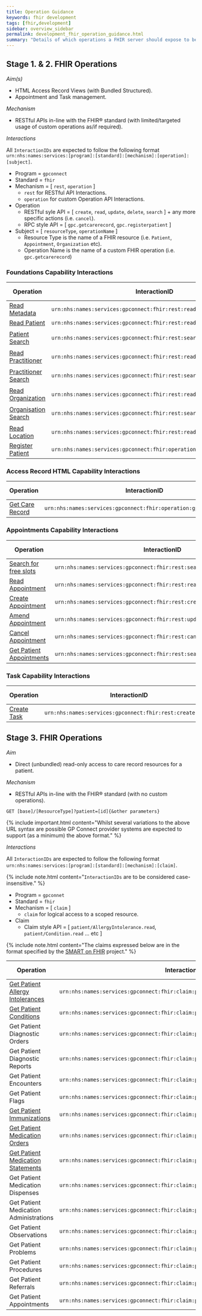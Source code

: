```yaml
---
title: Operation Guidance
keywords: fhir development
tags: [fhir,development]
sidebar: overview_sidebar
permalink: development_fhir_operation_guidance.html
summary: "Details of which operations a FHIR server should expose to be a fully compliant GP Connect solution."
---
```


## Stage 1. & 2. FHIR Operations ##

*Aim(s)*

- HTML Access Record Views (with Bundled Structured).
- Appointment and Task management.

*Mechanism*

- RESTful APIs in-line with the FHIR&reg; standard (with limited/targeted usage of custom operations as/if required).

*Interactions*

All `InteractionIDs` are expected to follow the following format `urn:nhs:names:services:[program]:[standard]:[mechanism]:[operation]:[subject]`.

- Program = `gpconnect`
- Standard = `fhir`
- Mechanism = [ `rest`, `operation` ]
	- `rest` for RESTful API Interactions.
	- `operation` for custom Operation API Interactions.
- Operation
	- RESTful syle API = [ `create`, `read`, `update`, `delete`, `search` ] + any more specific actions (i.e. `cancel`).
	- RPC style API = [ `gpc.getcarerecord`, `gpc.registerpatient` ]
- Subject = [ `resourceType`, `operationName` ]
	- Resource Type is the name of a FHIR resource (i.e. `Patient`, `Appointment`, `Organization` etc).
	- Operation Name is the name of a custom FHIR operation (i.e. `gpc.getcarerecord`)

### Foundations Capability Interactions ###

| Operation                 | InteractionID             | Http Verb | Example URL Pattern |
|---------------------------|---------------------------| ----------|---------------------|
| [Read Metadata](foundations_use_case_get_the_fhir_conformance_profile.html) | `urn:nhs:names:services:gpconnect:fhir:rest:read:metadata` | `GET`  | `[base]/metadata` |
| [Read Patient](foundations_use_case_read_a_patient.html) | `urn:nhs:names:services:gpconnect:fhir:rest:read:patient` | `GET`  | `[base]/Patient/[id]` |
| [Patient Search](foundations_use_case_find_a_patient.html) | `urn:nhs:names:services:gpconnect:fhir:rest:search:patient` | `GET`  | <code>[base]/Patient?identifier=https://fhir.nhs.uk/Id/nhs-number&#124;[nhsNumber]</code> |
| [Read Practitioner](foundations_use_case_read_a_practitioner.html) | `urn:nhs:names:services:gpconnect:fhir:rest:read:practitioner` | `GET`  | `[base]/Practitioner/[id]` |
| [Practitioner Search](foundations_use_case_find_a_practitioner.html) | `urn:nhs:names:services:gpconnect:fhir:rest:search:practitioner` | `GET`  | <code>[base]/Practitioner?identifier=https://fhir.nhs.uk/Id/sds-user-id&#124;[sdsUserID]</code> |
| [Read Organization](foundations_use_case_read_an_organisation.html) | `urn:nhs:names:services:gpconnect:fhir:rest:read:organization` | `GET`  | `[base]/Organization/[id]` |
| [Organisation Search](foundations_use_case_find_an_organisation.html) | `urn:nhs:names:services:gpconnect:fhir:rest:search:organization` | `GET`  | <code>[base]/Organization?identifier=https://fhir.nhs.uk/Id/ods-organization-code&#124;[odsCode]</code> |
| [Read Location](foundations_use_case_read_a_location.html) | `urn:nhs:names:services:gpconnect:fhir:rest:read:location` | `GET`  | `[base]/Location/[id]` |
| [Register Patient](foundations_use_case_register_a_patient.html)          | `urn:nhs:names:services:gpconnect:fhir:operation:gpc.registerpatient` | `POST`  | `[base]/Patient/$gpc.registerpatient` |


### Access Record HTML Capability Interactions ###

| Operation                 | InteractionID             | Http Verb | Example URL Pattern |
|---------------------------|---------------------------| ----------|---------------------|
| [Get Care Record](accessrecord_use_case_retrieve_a_care_record_section.html) | `urn:nhs:names:services:gpconnect:fhir:operation:gpc.getcarerecord` | `POST` | `[base]/Patient/$gpc.getcarerecord` |


### Appointments Capability Interactions ###

| Operation                 | InteractionID             | Http Verb | Example URL Pattern |
|---------------------------|---------------------------| ----------|---------------------|
| [Search for free slots](appointments_use_case_search_for_free_slots.html) | `urn:nhs:names:services:gpconnect:fhir:rest:search:slot` | `POST` | `[base]/Slot` |
| [Read Appointment](appointments_use_case_read_an_appointment.html)          | `urn:nhs:names:services:gpconnect:fhir:rest:read:appointment` | `GET`  | `[base]/Appointment/[id]` |
| [Create Appointment](appointments_use_case_book_an_appointment.html)        | `urn:nhs:names:services:gpconnect:fhir:rest:create:appointment` | `POST` | `[base]/Appointment` |
| [Amend Appointment](appointments_use_case_amend_an_appointment.html)         | `urn:nhs:names:services:gpconnect:fhir:rest:update:appointment` | `PUT`  | `[base]/Appointment/[id]` |
| [Cancel Appointment](appointments_use_case_cancel_an_appointment.html)        | `urn:nhs:names:services:gpconnect:fhir:rest:cancel:appointment` | `PUT`  | `[base]/Appointment/[id]` |
| [Get Patient Appointments](appointments_use_case_retrieve_a_patients_appointments.html)  | `urn:nhs:names:services:gpconnect:fhir:rest:search:patient_appointments` | `GET`  | `[base]/Patient/[id]/Appointment` |


### Task Capability Interactions ###

| Operation                 | InteractionID             | Http Verb | Example URL Pattern |
|---------------------------|---------------------------| ----------|---------------------|
| [Create Task](tasks_use_case_send_a_task.html) | `urn:nhs:names:services:gpconnect:fhir:rest:create:order` | `POST` | `[base]/Order/` |


## Stage 3. FHIR Operations ##

*Aim*

- Direct (unbundled) read-only access to care record resources for a patient.

*Mechanism*

- RESTful APIs in-line with the FHIR&reg; standard (with no custom operations).

```GET [base]/[ResourceType]?patient=[id]{&other parameters}```


{% include important.html content="Whilst several variations to the above URL syntax are possible GP Connect provider systems are expected to support (as a minimum) the above format." %}

*Interactions*

All `InteractionIDs` are expected to follow the following format `urn:nhs:names:services:[program]:[standard]:[mechanism]:[claim]`.

{% include note.html content="`InteractionIDs` are to be considered case-insensitive." %}

- Program = `gpconnet`
- Standard = `fhir`
- Mechanism = [ `claim` ]
	- `claim` for logical access to a scoped resource.
- Claim
	- Claim style API = [ `patient/AllergyIntolerance.read`, `patient/Condition.read` ... etc ]

{% include note.html content="The claims expressed below are in the format specified by the [SMART on FHIR](http://docs.smarthealthit.org/authorization/scopes-and-launch-context/) project." %}

| Operation                       | InteractionID             | Http Verb | Example URL Pattern |
|---------------------------------|---------------------------| ----------|---------------------|
| [Get Patient Allergy Intolerances](accessrecord_rest_structured_data_allergyintolerance.html) | `urn:nhs:names:services:gpconnect:fhir:claim:patient/AllergyIntolerance.read` | `GET`  | `[base]/AllergyIntolerance?patient=[id]` |
| [Get Patient Conditions](accessrecord_rest_structured_data_condition.html) | `urn:nhs:names:services:gpconnect:fhir:claim:patient/Condition.read` | `GET`  | `[base]/Condition?patient=[id]` |
| Get Patient Diagnostic Orders | `urn:nhs:names:services:gpconnect:fhir:claim:patient/DiagnosticOrder.read` | `GET`  | `[base]/DiagnosticOrder?patient=[id]` |
| Get Patient Diagnostic Reports | `urn:nhs:names:services:gpconnect:fhir:claim:patient/DiagnosticReport.read` | `GET`  | `[base]/DiagnosticReport?patient=[id]` |
| Get Patient Encounters | `urn:nhs:names:services:gpconnect:fhir:claim:patient/Encounter.read` | `GET`  | `[base]/Encounter?patient=[id]` |
| Get Patient Flags | `urn:nhs:names:services:gpconnect:fhir:claim:patient/Flag.read` | `GET`  | `[base]/Flag?patient=[id]` |
| [Get Patient Immunizations](accessrecord_rest_structured_data_immunization.html) | `urn:nhs:names:services:gpconnect:fhir:claim:patient/Immunization.read` | `GET`  | `[base]/Immunization?patient=[id]` |
| [Get Patient Medication Orders](accessrecord_rest_structured_data_medicationorder.html) | `urn:nhs:names:services:gpconnect:fhir:claim:patient/MedicationOrder.read` | `GET`  | `[base]/MedicationOrder?patient=[id]` |
| [Get Patient Medication Statements](accessrecord_rest_structured_data_medicationstatement.html) | `urn:nhs:names:services:gpconnect:fhir:claim:patient/MedicationStatement.read` | `GET`  | `[base]/MedicationStatement?patient=[id]` |
| Get Patient Medication Dispenses | `urn:nhs:names:services:gpconnect:fhir:claim:patient/MedicationDispense.read` | `GET`  | `[base]/MedicationDispense?patient=[id]` |
| Get Patient Medication Administrations | `urn:nhs:names:services:gpconnect:fhir:claim:patient/MedicationAdministration.read` | `GET`  | `[base]/MedicationAdministration?patient=[id]` |
| Get Patient Observations | `urn:nhs:names:services:gpconnect:fhir:claim:patient/Observation.read` | `GET`  | `[base]/Observation?patient=[id]` |
| Get Patient Problems | `urn:nhs:names:services:gpconnect:fhir:claim:patient/Problem.read` | `GET`  | `[base]/Problem?patient=[id]` |
| Get Patient Procedures | `urn:nhs:names:services:gpconnect:fhir:claim:patient/Procedure.read` | `GET`  | `[base]/Procedure?patient=[id]` |
| Get Patient Referrals | `urn:nhs:names:services:gpconnect:fhir:claim:patient/Referral.read` | `GET`  | `[base]/Referral?patient=[id]` |
| Get Patient Appointments | `urn:nhs:names:services:gpconnect:fhir:claim:patient/Appointment.read` | `GET`  | `[base]/Appointment?patient=[id]` |

